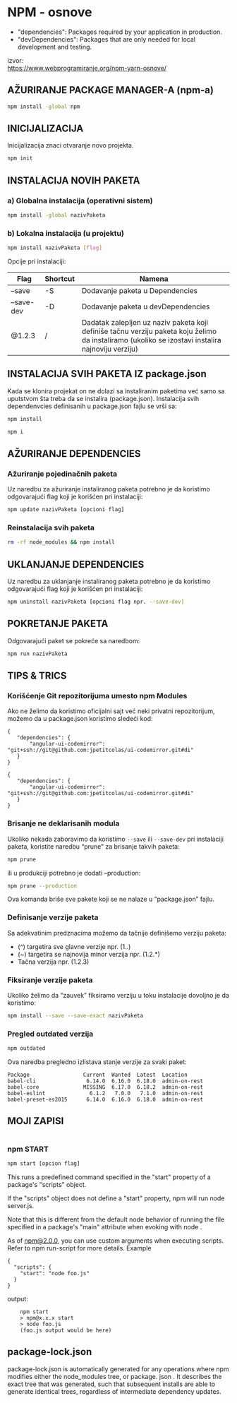 # NPM - osnove

+ "dependencies": Packages required by your application in production.
+ "devDependencies": Packages that are only needed for local development and testing.

izvor:  
https://www.webprogramiranje.org/npm-yarn-osnove/

## AŽURIRANJE PACKAGE MANAGER-A (npm-a)

```bash
npm install -global npm
```

## INICIJALIZACIJA 

Inicijalizacija znaci otvaranje novo projekta.

```bash
npm init
```

## INSTALACIJA NOVIH PAKETA
### a) Globalna instalacija (operativni sistem)

```bash
npm install -global nazivPaketa
```

### b) Lokalna instalacija (u projektu)

```bash
npm install nazivPaketa [flag]
```

Opcije pri instalaciji:

| Flag 			| Shortcut | Namena                          |
| ----------| -------- | ------------------------------- |
| –save 		| -S 	     | Dodavanje paketa u Dependencies |
| –save-dev | -D 	     | Dodavanje paketa u devDependencies |
| @1.2.3 		| /	 	     | Dadatak zalepljen uz naziv paketa koji definiše tačnu verziju paketa koju želimo da instaliramo (ukoliko se izostavi instalira najnoviju verziju) |

## INSTALACIJA SVIH PAKETA IZ package.json

Kada se klonira projekat on ne dolazi sa instaliranim paketima 
već samo sa uputstvom šta treba da se instalira (package.json).
Instalacija svih dependenvcies definisanih u package.json fajlu
se vrši sa:

```bash
npm install
```
 
```bash
npm i
```

## AŽURIRANJE DEPENDENCIES

### Ažuriranje pojedinačnih paketa
Uz naredbu za ažuriranje instaliranog paketa potrebno je da koristimo odgovarajući flag koji je korišćen pri instalaciji:  

```bash
npm update nazivPaketa [opcioni flag]
```

### Reinstalacija svih paketa

```bash
rm -rf node_modules && npm install
```

## UKLANJANJE DEPENDENCIES

Uz naredbu za uklanjanje instaliranog paketa potrebno je da koristimo odgovarajući flag koji je korišćen pri instalaciji:  

```bash
npm uninstall nazivPaketa [opcioni flag npr. --save-dev]
```

## POKRETANJE PAKETA

Odgovarajući paket se pokreće sa naredbom:  

```bash
npm run nazivPaketa
```

## TIPS & TRICS

### Korišćenje Git repozitorijuma umesto npm Modules

Ako ne želimo da koristimo oficijalni sajt već neki privatni repozitorijum, možemo da u package.json koristimo sledeći kod:  

	{
	   "dependencies": {
	       "angular-ui-codemirror": "git+ssh://git@github.com:jpetitcolas/ui-codemirror.git#di"
	   }
	}

	{
	   "dependencies": {
	       "angular-ui-codemirror": "git+ssh://git@github.com:jpetitcolas/ui-codemirror.git#di"
	   }
	}

### Brisanje ne deklarisanih modula

Ukoliko nekada zaboravimo da koristimo `--save` ili `--save-dev` pri instalaciji paketa, koristite naredbu “prune” za brisanje takvih paketa: 

```bash
npm prune
```

ili u produkciji potrebno je dodati –production:  

```bash
npm prune --production
```

Ova komanda briše sve pakete koji se ne nalaze u “package.json” fajlu.

### Definisanje verzije paketa

Sa adekvatinim predznacima možemo da tačnije definišemo verziju paketa:

   + (^) targetira sve glavne verzije npr. (1.*.*)
   + (~) targetira se najnovija minor verzija npr. (1.2.*)
   + Tačna verzija npr. (1.2.3)

### Fiksiranje verzije paketa

Ukoliko želimo da “zauvek” fiksiramo verziju u toku instalacije dovoljno je da koristimo:

```bash
npm install --save --save-exact nazivPaketa
```

### Pregled outdated verzija

```bash
npm outdated
```

Ova naredba pregledno izlistava stanje verzije za svaki paket:

	Package                 Current  Wanted  Latest  Location
	babel-cli                6.14.0  6.16.0  6.18.0  admin-on-rest
	babel-core              MISSING  6.17.0  6.18.2  admin-on-rest
	babel-eslint              6.1.2   7.0.0   7.1.0  admin-on-rest
	babel-preset-es2015      6.14.0  6.16.0  6.18.0  admin-on-rest

## MOJI ZAPISI

```bash

```
### npm START

```bash
npm start [opcion flag]
```

This runs a predefined command specified in the "start" property of a package's "scripts" object.

If the "scripts" object does not define a "start" property, npm will run node server.js.

Note that this is different from the default node behavior of running the file specified in a package's "main" attribute when evoking with node .

As of npm@2.0.0, you can use custom arguments when executing scripts. Refer to npm run-script for more details.
Example

 
    {
      "scripts": {
        "start": "node foo.js"
      }
    }

output:  

		npm start
		> npm@x.x.x start
		> node foo.js
		(foo.js output would be here)

## package-lock.json

package-lock.json is automatically generated for any operations where npm modifies either the node_modules tree, or package. json . It describes the exact tree that was generated, such that subsequent installs are able to generate identical trees, regardless of intermediate dependency updates.